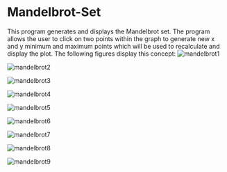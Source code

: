 # Mandelbrot-Set
This program generates and displays the Mandelbrot set. The program allows the user to click on two points within the graph to generate new x and y minimum and maximum points which will be used to recalculate and display the plot.
The following figures display this concept:
![mandelbrot1](https://github.com/redohrm/Mandelbrot-Set/assets/149263840/6d4ab43a-7223-4bd0-ad23-a37231abd3c2)

![mandelbrot2](https://github.com/redohrm/Mandelbrot-Set/assets/149263840/468ae87f-c305-437d-b6a0-d3c981b1778e)

![mandelbrot3](https://github.com/redohrm/Mandelbrot-Set/assets/149263840/a81e0dc1-d9f0-424f-a8e0-ad98cfb2c99b)

![mandelbrot4](https://github.com/redohrm/Mandelbrot-Set/assets/149263840/9e934690-4ac0-49e2-8c70-90acf3b444c2)

![mandelbrot5](https://github.com/redohrm/Mandelbrot-Set/assets/149263840/c224073b-85e4-432d-a8b9-030f01459350)

![mandelbrot6](https://github.com/redohrm/Mandelbrot-Set/assets/149263840/130b308c-ee10-478e-b260-a6c307e495b8)

![mandelbrot7](https://github.com/redohrm/Mandelbrot-Set/assets/149263840/bcc13f63-e56e-41c0-b89c-10bc955f60c5)

![mandelbrot8](https://github.com/redohrm/Mandelbrot-Set/assets/149263840/f7f237a7-143a-4718-bb2b-f90f94ba2f13)

![mandelbrot9](https://github.com/redohrm/Mandelbrot-Set/assets/149263840/229409c6-7f6b-48a6-9d50-e699a3e3e829)

